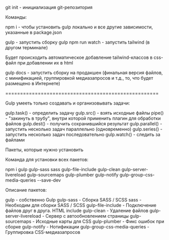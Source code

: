 git init - инициализация git-репозитория

Команды:

npm i - чтобы установить gulp локально и все другие зависимости, указанные в package.json

gulp - запустить сборку gulp
npm run watch - запустить tailwind (в другом терминале)

Будет происходить автоматическое добавление tailwind-классов в css-файл при добавлении их в html

gulp docs - запустить сборку на продакшен (финальная версия файлов, с минификацией, группировкой медиазапросов и т.д., то, что будет размещено в Интернете)

====================================================

Gulp умееть только создавать и организовывать задачи:

gulp.task() - определить задачу
gulp.src() - взять исходные файлы
pipe() - "закинуть в трубу", внутри которой применить плагин для обработки файлов
gulp.dest() - получить сохранившийся результат
gulp.parallel() - запустить несколько задач параллельно (одновременно)
gulp.series() - запустить несколько задач последовательно
gulp.watch() - следить за файлами

Пакеты, которые нужно установить

Команда для установки всех пакетов:

npm i gulp gulp-sass sass gulp-file-include gulp-clean gulp-server-livereload gulp-sourcemaps gulp-plumber gulp-notify gulp-group-css-media-queries --save-dev

Описание пакетов:

gulp - собственно Gulp
gulp-sass - Сборка SASS / SCSS
sass - Необходим для сборки SASS / SCSS
gulp-file-include - Подключение файлов друг в друга. HTML include
gulp-clean - Удаление файлов
gulp-server-livereload - Сервер с автообновлением страницы
gulp-sourcemaps - Исходные карты для CSS
gulp-plumber - Фикс ошибок при сборке
gulp-notify - Нотификации
gulp-group-css-media-queries - Группировка CSS-медиазапросов

